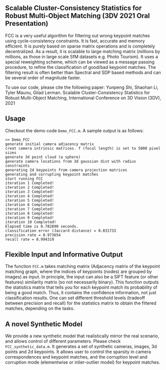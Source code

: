 ## Scalable Cluster-Consistency Statistics for Robust Multi-Object Matching (3DV 2021 Oral Presentation)

FCC is a very useful algorithm for filtering out wrong keypoint matches using cycle-consistency constraints. It is fast, accurate and memory efficient. It is purely based on sparse matrix operations and is completely decentralized. As a result, it is scalable to large matching matrix (millions by millions, as those in large scale SfM datasets e.g. Photo Tourism). It uses a special reweighting scheme, which can be viewed as a message passing procedure, to refine the classification of good/bad keypoint matches. The filtering result is often better than Spectral and SDP based methods and can be several order of magnitude faster.

To use our code, please cite the following paper:
Yunpeng Shi, Shaohan Li, Tyler Maunu, Gilad Lerman. Scalable Cluster-Consistency Statistics for Robust Multi-Object Matching, International Conference on 3D Vision (3DV), 2021

## Usage

Checkout the demo code ``Demo_FCC.m``. A sample output is as follows:

```
>> Demo_FCC
generate initial camera adjacency matrix
creat camera intrinsic matrices. f (focal length) is set to 5000 pixel sizes
generate 3d point cloud (a sphere)
generate camera locations from 3d gaussian dist with radius constraints
generating 2d keypoints from camera projection matrices
generating and corrupting keypoint matches
start running FCC
iteration 1 Completed!
iteration 2 Completed!
iteration 3 Completed!
iteration 4 Completed!
iteration 5 Completed!
iteration 6 Completed!
iteration 7 Completed!
iteration 8 Completed!
iteration 9 Completed!
iteration 10 Completed!
Elapsed time is 0.782890 seconds.
classification error (Jaccard distance) = 0.031733
precision rate = 0.973654
recall rate = 0.994319

```

## Flexible Input and Informative Output

The function ``FCC.m`` takes matching matrix (Adjacency matrix of the keypoint matching graph, where the indices of keypoints (nodes) are grouped by images) as input. In principle, the input can also be a SIFT feature (or other features) similarity matrix (so not necessarily binary). This function outputs the statistics matrix that tells you for each keypoint match its probability of being a good match. Thus, it contains the confidence information, not just classification results. One can set different threshold levels (tradeoff between precision and recall) for the statistics matrix to obtain the filtered matches, depending on the tasks. 

## A novel Synthetic Model

We provide a new synthetic model that realistically mirror the real scenario, and allows control of different parameters. Please check ``FCC_synthetic_data.m``. It generates a set of synthetic cameras, images, 3d points and 2d keypoints. It allows user to control the sparsity in camera correspondences and keypoint matches, and the corruption level and corruption mode (elementwise or inlier-outlier model) for keypoint matches.

